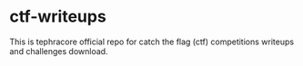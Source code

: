 # ctf-writeups
This is tephracore official repo for catch the flag (ctf) competitions writeups and challenges download. 
